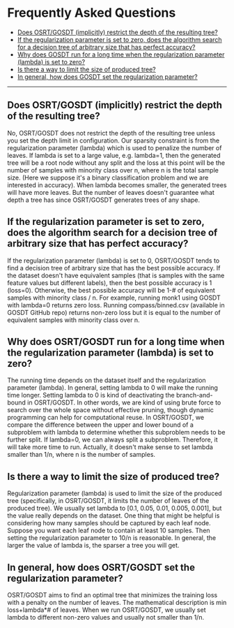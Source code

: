 # Frequently Asked Questions
- [Does OSRT/GOSDT (implicitly) restrict the depth of the resulting tree?](##depth)
- [If the regularization parameter is set to zero, does the algorithm search for a decision tree of arbitrary size that has perfect accuracy? ](#perfect_accuracy)
- [Why does GOSDT run for a long time when the regularization parameter (lambda) is set to zero?](##long_run)
- [Is there a way to limit the size of produced tree?](##limit_tree_size)
- [In general, how does GOSDT set the regularization parameter?](##set_lambda)

---

## Does OSRT/GOSDT (implicitly) restrict the depth of the resulting tree? 

No, OSRT/GOSDT does not restrict the depth of the resulting tree unless you set the depth limit in configuration. Our sparsity constraint is from the regularization parameter (lambda) which is used to penalize the number of leaves. If lambda is set to a large value, e.g. lambda=1, then the generated tree will be a root node without any split and the loss at this point will be the number of samples with minority class over n, where n is the total sample size. (Here we suppose it's a binary classification problem and we are interested in accuracy). When lambda becomes smaller, the generated trees will have more leaves. But the number of leaves doesn't guarantee what depth a tree has since OSRT/GOSDT generates trees of any shape.



## If the regularization parameter is set to zero, does the algorithm search for a decision tree of arbitrary size that has perfect accuracy? 

If the regularization parameter (lambda) is set to 0, OSRT/GOSDT tends to find a decision tree of arbitrary size that has the best possible accuracy. If the dataset doesn't have equivalent samples (that is samples with the same feature values but different labels), then the best possible accuracy is 1 (loss=0). Otherwise, the best possible accuracy will be 1-# of equivalent samples with minority class / n. For example, running monk1 using GOSDT with lambda=0 returns zero loss. Running compass/binned.csv (available in GOSDT GitHub repo) returns non-zero loss but it is equal to the number of equivalent samples with minority class over n. 



## Why does OSRT/GOSDT run for a long time when the regularization parameter (lambda) is set to zero?

The running time depends on the dataset itself and the regularization parameter (lambda). In general, setting lambda to 0 will make the running time longer. Setting lambda to 0 is kind of deactivating the branch-and-bound in OSRT/GOSDT. In other words, we are kind of using brute force to search over the whole space without effective pruning, though dynamic programming can help for computational reuse. 
In OSRT/GOSDT, we compare the difference between the upper and lower bound of a subproblem with lambda to determine whether this subproblem needs to be further split. If lambda=0, we can always split a subproblem. Therefore, it will take more time to run.  Actually, it doesn't make sense to set lambda smaller than 1/n, where n is the number of samples.



## Is there a way to limit the size of produced tree?

Regularization parameter (lambda) is used to limit the size of the produced tree (specifically, in OSRT/GOSDT, it limits the number of leaves of the produced tree). We usually set lambda to [0.1, 0.05, 0.01, 0.005, 0.001], but the value really depends on the dataset. One thing that might be helpful is considering how many samples should be captured by each leaf node. Suppose you want each leaf node to contain at least 10 samples. Then setting the regularization parameter to 10/n is reasonable. In general, the larger the value of lambda is, the sparser a tree you will get.



## In general, how does OSRT/GOSDT set the regularization parameter? 

OSRT/GOSDT aims to find an optimal tree that minimizes the training loss with a penalty on the number of leaves. The mathematical description is min loss+lambda*# of leaves. When we run OSRT/GOSDT, we usually set lambda to different non-zero values and usually not smaller than 1/n. 
